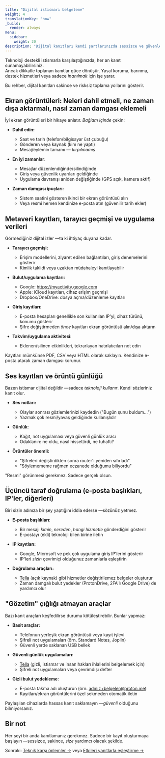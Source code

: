 ```yaml
---
title: "Dijital istismarı belgeleme"
weight: 4
translationKey: "how"
_build:
  render: always
menu:
  sidebar:
    weight: 20
description: "Dijital kanıtları kendi şartlarınızda sessizce ve güvenle toplama yöntemleri."
---
```


Teknoloji destekli istismarla karşılaştığınızda, her an kanıt sunamayabilirsiniz.  
Ancak dikkatle toplanan kanıtlar güce dönüşür. Yasal koruma, barınma, destek hizmetleri veya sadece *inanılmak* için işe yarar.

Bu rehber, dijital kanıtları sakince ve risksiz toplama yollarını gösterir.

## Ekran görüntüleri: Neleri dahil etmeli, ne zaman dışa aktarmalı, nasıl zaman damgası eklemeli

İyi ekran görüntüleri bir hikaye anlatır. *Bağlam içinde* çekin:

- **Dahil edin:**
  - Saat ve tarih (telefon/bilgisayar üst çubuğu)
  - Gönderen veya kaynak (kim ne yaptı)
  - Mesaj/eylemin tamamı — *kırpılmamış*

- **En iyi zamanlar:**
  - Mesajlar düzenlendiğinde/silindiğinde
  - Giriş veya güvenlik uyarıları geldiğinde
  - Uygulama davranışı aniden değiştiğinde (GPS açık, kamera aktif)

- **Zaman damgası ipuçları:**
  - Sistem saatini gösteren ikinci bir ekran görüntüsü alın
  - Veya resmi hemen kendinize e-posta atın (güvenilir tarih ekler)

## Metaveri kayıtları, tarayıcı geçmişi ve uygulama verileri

Görmediğiniz dijital izler —ta ki ihtiyaç duyana kadar.

- **Tarayıcı geçmişi:**
  - Erişim modellerini, ziyaret edilen bağlantıları, giriş denemelerini gösterir
  - Kimlik taklidi veya uzaktan müdahaleyi kanıtlayabilir

- **Bulut/uygulama kayıtları:**
  - Google: https://myactivity.google.com  
  - Apple: iCloud kayıtları, cihaz erişim geçmişi  
  - Dropbox/OneDrive: dosya açma/düzenleme kayıtları

- **Giriş kayıtları:**
  - E-posta hesapları genellikle son kullanılan IP'yi, cihaz türünü, konumu gösterir
  - Şifre değiştirmeden *önce* kayıtları ekran görüntüsü alın/dışa aktarın

- **Takvim/uygulama aktivitesi:**
  - Eklenen/silinen etkinlikleri, tekrarlayan hatırlatıcıları not edin

Kayıtları mümkünse PDF, CSV veya HTML olarak saklayın. Kendinize e-posta atarak zaman damgası korunur.

## Ses kayıtları ve örüntü günlüğü

Bazen istismar dijital değildir —sadece *teknoloji kullanır*. Kendi sözleriniz kanıt olur.

- **Ses notları:**
  - Olaylar sonrası gözlemlerinizi kaydedin ("Bugün şunu buldum…")
  - Yazmak çok resmi/yavaş geldiğinde kullanışlıdır

- **Günlük:**
  - Kağıt, not uygulaması veya güvenli günlük aracı  
  - Odaklanın: ne oldu, nasıl hissettirdi, ne tuhaftı?

- **Örüntüler önemli:**
  - "Şifreleri değiştirdikten sonra router'ı yeniden sıfırladı"  
  - "Söylemememe rağmen eczanede olduğumu biliyordu"

"Resmi" görünmesi gerekmez. Sadece gerçek olsun.

## Üçüncü taraf doğrulama (e-posta başlıkları, IP'ler, diğerleri)

Biri sizin adınıza bir şey yaptığını iddia ederse —sözünüz yetmez.

- **E-posta başlıkları:**
  - Bir mesajı *kimin*, *nereden*, *hangi hizmetle* gönderdiğini gösterir
  - E-postayı (ekli) teknoloji bilen birine iletin

- **IP kayıtları:**
  - Google, Microsoft ve pek çok uygulama giriş IP'lerini gösterir
  - IP'leri *sizin* çevrimiçi olduğunuz zamanlarla eşleştirin

- **Doğrulama araçları:**
  - [Tella](https://tella-app.org/) (açık kaynak) gibi hizmetler değiştirilemez belgeler oluşturur
  - Zaman damgalı bulut yedekler (ProtonDrive, 2FA'lı Google Drive) de yardımcı olur

## "Gözetim" çığlığı atmayan araçlar

Bazı kanıt araçları keşfedilirse durumu kötüleştirebilir. Bunlar yapmaz:

- **Basit araçlar:**
  - Telefonun yerleşik ekran görüntüsü veya kayıt işlevi
  - Şifreli not uygulamaları (örn. Standard Notes, Joplin)
  - Güvenli yerde saklanan USB bellek

- **Güvenli günlük uygulamaları:**
  - [Tella](https://tella-app.org/) (gizli, istismar ve insan hakları ihlallerini belgelemek için)
  - Şifreli not uygulamaları veya çevrimdışı defter

- **Gizli bulut yedekleme:**
  - E-posta takma adı oluşturun (örn. adınız+belgeler@proton.me)
  - Kayıtları/ekran görüntülerini özel sekmeden otomatik iletin

Paylaşılan cihazlarda hassas kanıt saklamayın —*güvenli* olduğunu bilmiyorsanız.

## Bir not

Her şeyi bir anda kanıtlamanız gerekmez. Sadece bir kayıt oluşturmaya başlayın —sessizce, sakince, *size* yardımcı olacak şekilde.  

Sonraki: [Teknik karşı önlemler →](/docs/take-back-power/counter) veya [Etkileri yanıtlarla eşleştirme →](/docs/take-back-power/mapping)
